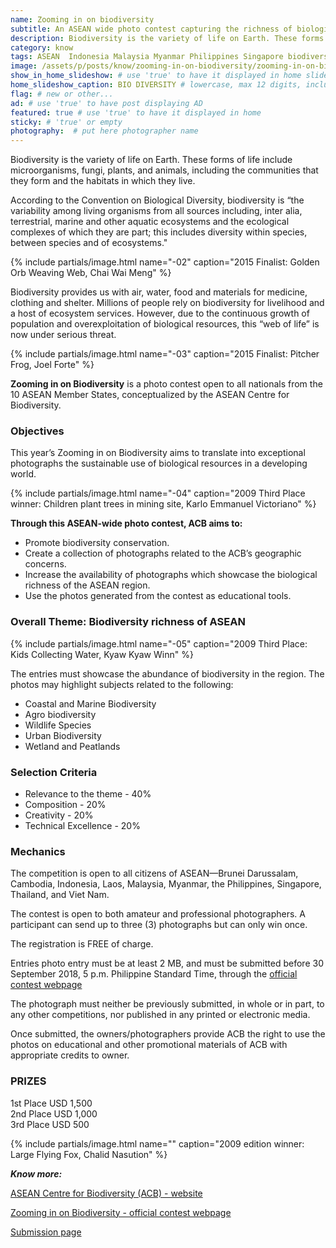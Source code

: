 ```yaml
---
name: Zooming in on biodiversity
subtitle: An ASEAN wide photo contest capturing the richness of biological resources in the region.
description: Biodiversity is the variety of life on Earth. These forms of life include microorganisms, fungi, plants, and animals, including the communities that they form and the habitats in which they live. According to the Convention on Biological Diversity, biodiversity is - the variability among living organisms from all sources including, inter alia, terrestrial, marine and other aquatic ecosystems and the ecological complexes of which they are part; this includes diversity within species, between species and of ecosystems...
category: know
tags: ASEAN  Indonesia Malaysia Myanmar Philippines Singapore biodiversity initiative learning tropical
image: /assets/p/posts/know/zooming-in-on-biodiversity/zooming-in-on-biodiversity.jpg
show_in_home_slideshow: # use 'true' to have it displayed in home slideshow
home_slideshow_caption: BIO DIVERSITY # lowercase, max 12 digits, including spaces
flag: # new or other...
ad: # use 'true' to have post displaying AD
featured: true # use 'true' to have it displayed in home
sticky: # 'true' or empty
photography:  # put here photographer name
---
```


Biodiversity is the variety of life on Earth. These forms of life include microorganisms, fungi, plants, and animals, including the communities that they form and the habitats in which they live.

According to the Convention on Biological Diversity, biodiversity is “the variability among living organisms from all sources including, inter alia, terrestrial, marine and other aquatic ecosystems and the ecological complexes of which they are part; this includes diversity within species, between species and of ecosystems."

{% include partials/image.html name="-02" caption="2015 Finalist: Golden Orb Weaving Web,
Chai Wai Meng" %}

Biodiversity provides us with air, water, food and materials for medicine, clothing and shelter. Millions of people rely on biodiversity for livelihood and a host of ecosystem services. However, due to the continuous growth of population and overexploitation of biological resources, this “web of life” is now under serious threat.

{% include partials/image.html name="-03" caption="2015 Finalist: Pitcher Frog, Joel Forte" %}


**Zooming in on Biodiversity** is a photo contest open to all nationals from the 10 ASEAN Member States, conceptualized by the ASEAN Centre for Biodiversity.


### Objectives

This year’s Zooming in on Biodiversity aims to translate into exceptional photographs the sustainable use of biological resources in a developing world.

{% include partials/image.html name="-04" caption="2009 Third Place winner: Children plant trees in mining site, Karlo Emmanuel Victoriano" %}


**Through this ASEAN-wide photo contest, ACB aims to:**

- Promote biodiversity conservation.
- Create a collection of photographs related to the ACB’s geographic concerns.
- Increase the availability of photographs which showcase the biological richness of the ASEAN region.
- Use the photos generated from the contest as educational tools.


### Overall Theme: Biodiversity richness of ASEAN

{% include partials/image.html name="-05" caption="2009 Third Place: Kids Collecting Water, Kyaw Kyaw Winn" %}

The entries must showcase the abundance of biodiversity in the region. The photos may highlight subjects related to the following:

- Coastal and Marine Biodiversity
- Agro biodiversity
- Wildlife Species
- Urban Biodiversity
- Wetland and Peatlands

### Selection Criteria

- Relevance to the theme - 40%
- Composition - 20%
- Creativity - 20%
- Technical Excellence - 20%

### Mechanics

The competition is open to all citizens of ASEAN—Brunei Darussalam, Cambodia, Indonesia, Laos, Malaysia, Myanmar, the Philippines, Singapore, Thailand, and Viet Nam.

The contest is open to both amateur and professional photographers. A participant can send up to three (3) photographs but can only win once.

The registration is FREE of charge.

Entries photo entry must be at least 2 MB, and must be submitted before 30 September 2018, 5 p.m. Philippine Standard Time, through the [official contest webpage](http://www.aseanbiodiversity.org/zoomingin)

The photograph must neither be previously submitted, in whole or in part, to any other competitions, nor published in any printed or electronic media.

Once submitted, the owners/photographers provide ACB the right to use the photos on educational and other promotional materials of ACB with appropriate credits to owner.


### PRIZES

1st Place   USD 1,500  
2nd Place   USD 1,000  
3rd Place   USD 500

{% include partials/image.html name="" caption="2009 edition winner: Large Flying Fox,
Chalid Nasution" %}


**_Know more:_**

[ASEAN Centre for Biodiversity (ACB) - website](https://aseanbiodiversity.org/)

[Zooming in on Biodiversity - official contest webpage](http://www.aseanbiodiversity.org/zoomingin)

[Submission page](http://www.aseanbiodiversity.org/zoomingin/submit-entry)
